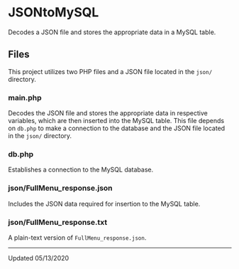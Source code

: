 # JSONtoMySQL
Decodes a JSON file and stores the appropriate data in a MySQL table.

## Files
This project utilizes two PHP files and a JSON file located in the `json/` directory.

### main.php
Decodes the JSON file and stores the appropriate data in respective variables, which are then inserted into the MySQL table.  This file depends on `db.php` to make a connection to the database and the JSON file located in the `json/` directory.

### db.php
Establishes a connection to the MySQL database.

### json/FullMenu_response.json
Includes the JSON data required for insertion to the MySQL table.

### json/FullMenu_response.txt
A plain-text version of `FullMenu_response.json`.

___

Updated 05/13/2020
